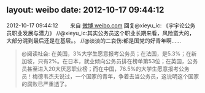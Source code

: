 layout: weibo
date: 2012-10-17 09:44:12
---
<meta name="referrer" content="no-referrer" />

2012-10-17 09:44:12  &nbsp;&nbsp;&nbsp;&nbsp;&nbsp;&nbsp; 来自 <a href="http://weibo.com/" rel="nofollow">微博 weibo.com</a>
回复@xieyu_ic: 《宇宇论公务员职业发展与潜力》 //@xieyu_ic:其实公务员这个职业长期来看，风险蛮大的，大部分混到最后还是在基层。。 //@淡淡的二哀伤:都是国党的好青年啊……
>  @阅读社会: 在美国，3%大学生愿意报考公务员；在法国，是5.3%；在新加坡，只有2%。在日本，就业倾向公务员排在榜单第53位；在英国，公务员甚至进入20大厌恶职业榜；而在中国，76.5%的大学生愿意报考公务员！梅德韦杰夫说过，一个国家的青年，争着去当公务员，这说明这个国家的腐败已严重透了。 ​​​

